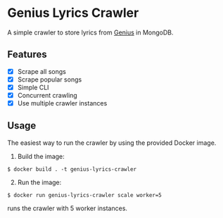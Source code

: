 # Genius Lyrics Crawler

A simple crawler to store lyrics from [Genius](http://genius.com) in MongoDB.

## Features
- [x] Scrape all songs
- [x] Scrape popular songs
- [x] Simple CLI
- [x] Concurrent crawling
- [x] Use multiple crawler instances

## Usage
The easiest way to run the crawler by using the provided Docker image.

1. Build the image:
```
$ docker build . -t genius-lyrics-crawler
```

2. Run the image:
```
$ docker run genius-lyrics-crawler scale worker=5
```
runs the crawler with 5 worker instances.